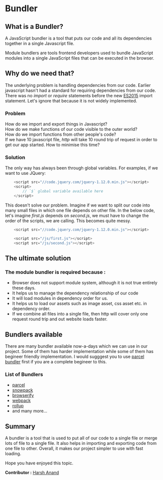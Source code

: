 # Bundler

## What is a Bundler?

A JavaScript bundler is a tool that puts our code and all its dependencies together in a single Javascript file. 

Module bundlers are tools frontend developers used to bundle JavaScript modules into a single JavaScript files that can be executed in the browser.

## Why do we need that?

The underlying problem is handling dependencies from our code. Earlier javascript hasn't had a standard for requiring dependencies from our code. There was no *import* or *require* statements before the new [ES2015](../ECMAScript/README.md) import statement. Let's ignore that because it is not widely implemented.

### Problem
How do we import and export things in Javascript?<br>
How do we make functions of our code visible to the outer world?<br>How do we import functions from other people's code?<br>
If we have 10 javascript file, *http* will take 10 round trip of request in order to get our app started. How to minimise this time?

### Solution
The only way has always been through global variables. For examples, if we want to use JQuery:

```js
    <script src="//code.jquery.com/jquery-1.12.0.min.js"></script>
    <script>
        // `$` global variable available here
    </script>
```

This doesn't solve our problem. Imagine if we want to split our code into many small files in which one file depends on other file. In the below code, let's imagine *first.js* depends on *second.js*, we must have to change the order of the scripts, we are calling. This becomes quite messy.

```js
    <script src="//code.jquery.com/jquery-1.12.0.min.js"></script>

    <script src="/js/first.js"></script>
    <script src="/js/second.js"></script>
```

## The ultimate solution

### The module bundler is required because :
- Browser does not support module system, although it is not true entirely these days.
- It helps us to manage the dependency relationship of our code
- It will load modules in dependency order for us.
- It helps us to load our assets such as image asset, css asset etc. in dependency order.
- If we combine all files into a single file, then http will cover only one request round trip and out website loads faster.

## Bundlers available

There are many bundler available now-a-days which we can use in our project. Some of them has harder implementation while some of them has begineer friendly implementation. I would sugggest you to use [parcel bundler](https://parceljs.org/) first if you are a complete begineer to this.

### List of Bundlers
- [parcel](https://parceljs.org/)
- [snowpack](https://www.snowpack.dev/)
- [browserify](https://browserify.org/)
- [webpack](https://webpack.js.org/)
- [rollup](https://rollupjs.org/guide/en/)
- and many more...

## Summary

A bundler is a tool that is used to put all of our code to a single file or merge lots of file to a single file. It also helps in importing and exporting code from one file to other. Overall, it makes our project simpler to use with fast loading.

Hope you have enjoyed this topic.

__Contributor :__ [Harsh Anand](https://github.com/its-me-Harsh-Anand)
